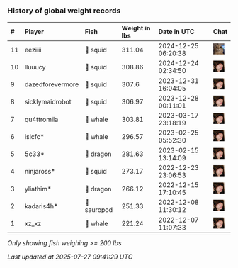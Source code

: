 ### History of global weight records

| #    | Player           | Fish        | Weight in lbs | Date in UTC         | Chat                                                                                                  |
|:-----|:-----------------|:------------|:--------------|:--------------------|:------------------------------------------------------------------------------------------------------|
| 11   | eeziiii          | 🦑 squid    | 311.04        | 2024-12-25 06:20:38 | ![wuh6](https://raw.githubusercontent.com/blableblup/gofish/main/images/players/wuh6.png)             |
| 10   | lluuucy          | 🦑 squid    | 308.86        | 2024-12-24 02:34:50 | ![breadworms](https://raw.githubusercontent.com/blableblup/gofish/main/images/players/breadworms.png) |
| 9    | dazedforevermore | 🦑 squid    | 307.6         | 2023-12-31 16:04:05 | ![breadworms](https://raw.githubusercontent.com/blableblup/gofish/main/images/players/breadworms.png) |
| 8    | sicklymaidrobot  | 🦑 squid    | 306.97        | 2023-12-28 00:11:01 | ![breadworms](https://raw.githubusercontent.com/blableblup/gofish/main/images/players/breadworms.png) |
| 7    | qu4ttromila      | 🐳 whale    | 303.81        | 2023-03-17 23:18:19 | ![breadworms](https://raw.githubusercontent.com/blableblup/gofish/main/images/players/breadworms.png) |
| 6    | islcfc*          | 🐳 whale    | 296.57        | 2023-02-25 05:52:30 | ![breadworms](https://raw.githubusercontent.com/blableblup/gofish/main/images/players/breadworms.png) |
| 5    | 5c33*            | 🐉 dragon   | 281.63        | 2023-02-15 13:14:09 | ![breadworms](https://raw.githubusercontent.com/blableblup/gofish/main/images/players/breadworms.png) |
| 4    | ninjaross*       | 🦑 squid    | 273.17        | 2022-12-23 23:06:53 | ![breadworms](https://raw.githubusercontent.com/blableblup/gofish/main/images/players/breadworms.png) |
| 3    | yliathim*        | 🐉 dragon   | 266.12        | 2022-12-15 17:10:45 | ![breadworms](https://raw.githubusercontent.com/blableblup/gofish/main/images/players/breadworms.png) |
| 2    | kadaris4h*       | 🦕 sauropod | 251.33        | 2022-12-08 11:30:12 | ![breadworms](https://raw.githubusercontent.com/blableblup/gofish/main/images/players/breadworms.png) |
| 1    | xz_xz            | 🐳 whale    | 221.24        | 2022-12-07 11:07:33 | ![breadworms](https://raw.githubusercontent.com/blableblup/gofish/main/images/players/breadworms.png) |

_Only showing fish weighing >= 200 lbs_

_Last updated at 2025-07-27 09:41:29 UTC_